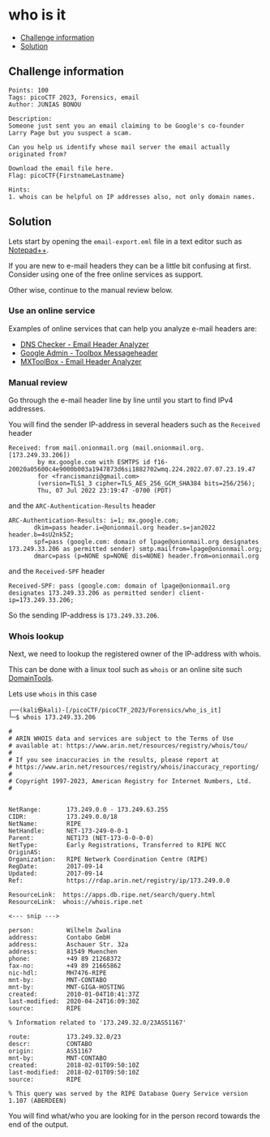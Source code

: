 # who is it

- [Challenge information](#challenge-information)
- [Solution](#solution)

## Challenge information
```
Points: 100
Tags: picoCTF 2023, Forensics, email
Author: JUNIAS BONOU

Description:
Someone just sent you an email claiming to be Google's co-founder Larry Page but you suspect a scam.

Can you help us identify whose mail server the email actually originated from?

Download the email file here. 
Flag: picoCTF{FirstnameLastname}

Hints:
1. whois can be helpful on IP addresses also, not only domain names.
```

## Solution

Lets start by opening the `email-export.eml` file in a text editor such as [Notepad++](https://notepad-plus-plus.org/).

If you are new to e-mail headers they can be a little bit confusing at first. Consider using one of the free online services as support.

Other wise, continue to the manual review below.

### Use an online service

Examples of online services that can help you analyze e-mail headers are:
 - [DNS Checker - Email Header Analyzer](https://dnschecker.org/email-header-analyzer.php)
 - [Google Admin - Toolbox Messageheader](https://toolbox.googleapps.com/apps/messageheader/)
 - [MXToolBox - Email Header Analyzer](https://mxtoolbox.com/EmailHeaders.aspx)

### Manual review

Go through the e-mail header line by line until you start to find IPv4 addresses.

You will find the sender IP-address in several headers such as
the `Received` header
```
Received: from mail.onionmail.org (mail.onionmail.org. [173.249.33.206])
        by mx.google.com with ESMTPS id f16-20020a05600c4e9000b003a1947873d6si1882702wmq.224.2022.07.07.23.19.47
        for <francismanzi@gmail.com>
        (version=TLS1_3 cipher=TLS_AES_256_GCM_SHA384 bits=256/256);
        Thu, 07 Jul 2022 23:19:47 -0700 (PDT)
```

and the `ARC-Authentication-Results` header
```
ARC-Authentication-Results: i=1; mx.google.com;
       dkim=pass header.i=@onionmail.org header.s=jan2022 header.b=4sU2nk5Z;
       spf=pass (google.com: domain of lpage@onionmail.org designates 173.249.33.206 as permitted sender) smtp.mailfrom=lpage@onionmail.org;
       dmarc=pass (p=NONE sp=NONE dis=NONE) header.from=onionmail.org
```

and the `Received-SPF` header
```
Received-SPF: pass (google.com: domain of lpage@onionmail.org designates 173.249.33.206 as permitted sender) client-ip=173.249.33.206;
```

So the sending IP-address is `173.249.33.206`.

### Whois lookup

Next, we need to lookup the registered owner of the IP-address with whois. 

This can be done with a linux tool such as `whois` or an online site such [DomainTools](https://whois.domaintools.com/173.249.33.206).

Lets use `whois` in this case
```
┌──(kali㉿kali)-[/picoCTF/picoCTF_2023/Forensics/who_is_it]
└─$ whois 173.249.33.206

#
# ARIN WHOIS data and services are subject to the Terms of Use
# available at: https://www.arin.net/resources/registry/whois/tou/
#
# If you see inaccuracies in the results, please report at
# https://www.arin.net/resources/registry/whois/inaccuracy_reporting/
#
# Copyright 1997-2023, American Registry for Internet Numbers, Ltd.
#


NetRange:       173.249.0.0 - 173.249.63.255
CIDR:           173.249.0.0/18
NetName:        RIPE
NetHandle:      NET-173-249-0-0-1
Parent:         NET173 (NET-173-0-0-0-0)
NetType:        Early Registrations, Transferred to RIPE NCC
OriginAS:       
Organization:   RIPE Network Coordination Centre (RIPE)
RegDate:        2017-09-14
Updated:        2017-09-14
Ref:            https://rdap.arin.net/registry/ip/173.249.0.0

ResourceLink:  https://apps.db.ripe.net/search/query.html
ResourceLink:  whois://whois.ripe.net

<--- snip --->

person:         Wilhelm Zwalina
address:        Contabo GmbH
address:        Aschauer Str. 32a
address:        81549 Muenchen
phone:          +49 89 21268372
fax-no:         +49 89 21665862
nic-hdl:        MH7476-RIPE
mnt-by:         MNT-CONTABO
mnt-by:         MNT-GIGA-HOSTING
created:        2010-01-04T10:41:37Z
last-modified:  2020-04-24T16:09:30Z
source:         RIPE

% Information related to '173.249.32.0/23AS51167'

route:          173.249.32.0/23
descr:          CONTABO
origin:         AS51167
mnt-by:         MNT-CONTABO
created:        2018-02-01T09:50:10Z
last-modified:  2018-02-01T09:50:10Z
source:         RIPE

% This query was served by the RIPE Database Query Service version 1.107 (ABERDEEN)
```

You will find what/who you are looking for in the person record towards the end of the output.
